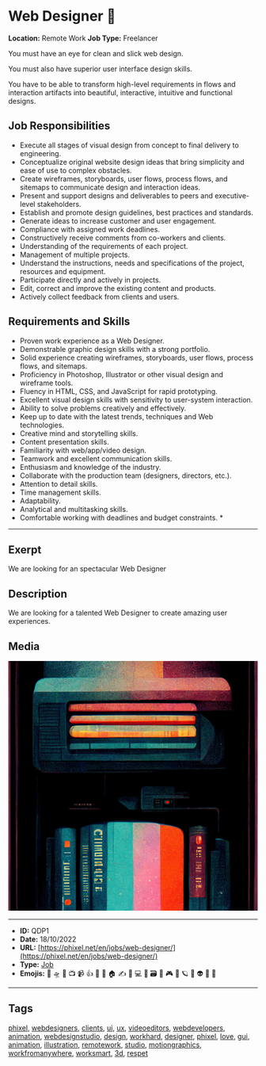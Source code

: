 # Web Designer 🔮
**Location:** Remote Work
**Job Type:** Freelancer

You must have an eye for clean and slick web design.

You must also have superior user interface design skills.

You have to be able to transform high-level requirements in flows and interaction artifacts into beautiful, interactive, intuitive and functional designs.

## Job Responsibilities

- Execute all stages of visual design from concept to final delivery to engineering.
- Conceptualize original website design ideas that bring simplicity and ease of use to complex obstacles.
- Create wireframes, storyboards, user flows, process flows, and sitemaps to communicate design and interaction ideas.
- Present and support designs and deliverables to peers and executive-level stakeholders.
- Establish and promote design guidelines, best practices and standards.
- Generate ideas to increase customer and user engagement.
- Compliance with assigned work deadlines.
- Constructively receive comments from co-workers and clients.
- Understanding of the requirements of each project.
- Management of multiple projects.
- Understand the instructions, needs and specifications of the project, resources and equipment.
- Participate directly and actively in projects.
- Edit, correct and improve the existing content and products.
- Actively collect feedback from clients and users.

## Requirements and Skills
- Proven work experience as a Web Designer.
- Demonstrable graphic design skills with a strong portfolio.
- Solid experience creating wireframes, storyboards, user flows, process flows, and sitemaps.
- Proficiency in Photoshop, Illustrator or other visual design and wireframe tools.
- Fluency in HTML, CSS, and JavaScript for rapid prototyping.
- Excellent visual design skills with sensitivity to user-system interaction.
- Ability to solve problems creatively and effectively.
- Keep up to date with the latest trends, techniques and Web technologies.
- Creative mind and storytelling skills.
- Content presentation skills.
- Familiarity with web/app/video design.
- Teamwork and excellent communication skills.
- Enthusiasm and knowledge of the industry.
- Collaborate with the production team (designers, directors, etc.).
- Attention to detail skills.
- Time management skills.
- Adaptability.
- Analytical and multitasking skills.
- Comfortable working with deadlines and budget constraints. *


------------
## Exerpt
We are looking for an spectacular Web Designer
## Description
We are looking for a talented Web Designer to create amazing user experiences.
## Media
<img src="media/job-web-designer.jpg">

------------
- **ID:** QDP1
- **Date:** 18/10/2022
- **URL:** [https://phixel.net/en/jobs/web-designer/](https://phixel.net/en/jobs/web-designer/)
- **Type:** [Job](#job)
- **Emojis:** 🎨 🛸 📼 📺 📹 👍 🔗 📝 🏠 ✍️ 👨 💻 👑 🗃 👾 🎮 📲 🪐 🌟 👽 🚀 🌌

------------
## Tags
[phixel](#phixel), [webdesigners](#webdesigners), [clients](#clients), [ui](#ui), [ux](#ux), [videoeditors](#videoeditors), [webdevelopers](#webdevelopers), [animation](#animation), [webdesignstudio](#webdesignstudio), [design](#design), [workhard](#workhard), [designer](#designer), [phixel](#phixel), [love](#love), [gui](#gui), [animation](#animation), [illustration](#illustration), [remotework](#remotework), [studio](#studio), [motiongraphics](#motiongraphics), [workfromanywhere](#workfromanywhere), [worksmart](#worksmart), [3d](#3d), [respet](#respet)
